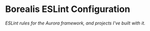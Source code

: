# Borealis ESLint Configuration

*ESLint rules for the Aurora framework, and projects I've built with it.*
